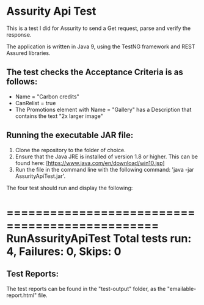 # Assurity Api Test

This is a test I did for Assurity to send a Get request, parse and verify the response.

The application is written in Java 9, using the TestNG framework and REST Assured libraries.

## The test checks the Acceptance Criteria is as follows:

* Name = "Carbon credits"
* CanRelist = true
* The Promotions element with Name = "Gallery" has a Description that contains the text "2x larger image"

## Running the executable JAR file:

1. Clone the repository to the folder of choice.
2. Ensure that the Java JRE is installed of version 1.8 or higher. This can be found here: [https://www.java.com/en/download/win10.jsp]
3. Run the file in the command line with the following command: 'java -jar AssurityApiTest.jar'.

The four test should run and display the following:

===============================================
RunAssurityApiTest
Total tests run: 4, Failures: 0, Skips: 0
===============================================

## Test Reports:

The test reports can be found in the "test-output" folder, as the "emailable-report.html" file.
